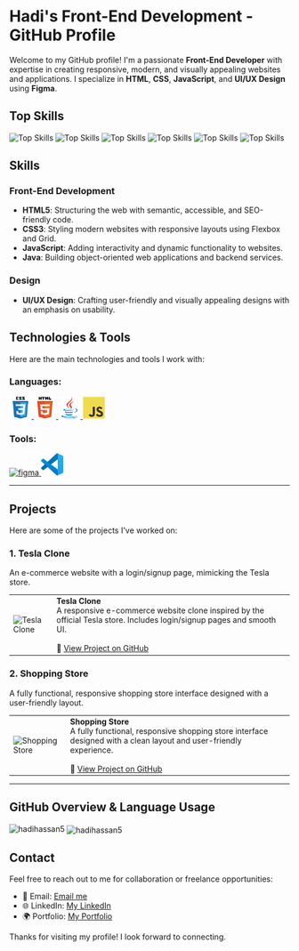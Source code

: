 # Hadi's Front-End Development - GitHub Profile

Welcome to my GitHub profile! I'm a passionate **Front-End Developer** with expertise in creating responsive, modern, and visually appealing websites and applications. I specialize in **HTML**, **CSS**, **JavaScript**, and **UI/UX Design** using **Figma**.


## Top Skills
![Top Skills](https://img.shields.io/badge/HTML5-FF5733?style=flat&logo=html5&logoColor=white)
![Top Skills](https://img.shields.io/badge/CSS3-2965f1?style=flat&logo=css3&logoColor=white)
![Top Skills](https://img.shields.io/badge/JavaScript-F7DF1E?style=flat&logo=javascript&logoColor=black)
![Top Skills](https://img.shields.io/badge/Java-007396?style=flat&logo=java&logoColor=white)
![Top Skills](https://img.shields.io/badge/Figma-F24E1E?style=flat&logo=figma&logoColor=white)
![Top Skills](https://img.shields.io/badge/VS_Code-007ACC?style=flat&logo=visualstudiocode&logoColor=white)

## Skills

### Front-End Development
- **HTML5**: Structuring the web with semantic, accessible, and SEO-friendly code.
- **CSS3**: Styling modern websites with responsive layouts using Flexbox and Grid.
- **JavaScript**: Adding interactivity and dynamic functionality to websites.
- **Java**: Building object-oriented web applications and backend services.

### Design
- **UI/UX Design**: Crafting user-friendly and visually appealing designs with an emphasis on usability.

## Technologies & Tools

Here are the main technologies and tools I work with:

### Languages:
<div>
  <a href="https://www.w3schools.com/css/" target="_blank" rel="noreferrer">
  <img src="https://raw.githubusercontent.com/devicons/devicon/master/icons/css3/css3-original-wordmark.svg" alt="css3" width="40" height="40"/>
</a>

<a href="https://www.w3.org/html/" target="_blank" rel="noreferrer">
  <img src="https://raw.githubusercontent.com/devicons/devicon/master/icons/html5/html5-original-wordmark.svg" alt="html5" width="40" height="40"/>
</a>

<a href="https://www.java.com" target="_blank" rel="noreferrer">
  <img src="https://raw.githubusercontent.com/devicons/devicon/master/icons/java/java-original.svg" alt="java" width="40" height="40"/>
</a>

<a href="https://developer.mozilla.org/en-US/docs/Web/JavaScript" target="_blank" rel="noreferrer">
  <img src="https://raw.githubusercontent.com/devicons/devicon/master/icons/javascript/javascript-original.svg" alt="javascript" width="40" height="40"/>
</a>

</div>

### Tools:
<div>
  <a href="https://www.figma.com/" target="_blank" rel="noreferrer">
  <img src="https://www.vectorlogo.zone/logos/figma/figma-icon.svg" alt="figma" width="40" height="40"/>
</a>

<a href="https://code.visualstudio.com/" target="_blank" rel="noreferrer">
  <img src="https://raw.githubusercontent.com/devicons/devicon/master/icons/vscode/vscode-original.svg" alt="vscode" width="40" height="40"/>
</a>

</div>

---

## Projects

Here are some of the projects I've worked on:

### 1. Tesla Clone
An e-commerce website with a login/signup page, mimicking the Tesla store.

<table> <tr> <td> <img src="https://upload.wikimedia.org/wikipedia/commons/thumb/b/bd/Tesla_Motors.svg/120px-Tesla_Motors.svg.png" alt="Tesla Clone" width="50" height="50"/> </td> <td> <strong>Tesla Clone</strong><br/> A responsive e-commerce website clone inspired by the official Tesla store. Includes login/signup pages and smooth UI. <br/><br/> 🔗 <a href="https://github.com/hadihassan5/Tesla-Clone">View Project on GitHub</a> </td> </tr> </table>

### 2. Shopping Store
A fully functional, responsive shopping store interface designed with a user-friendly layout.

<table>
  <tr>
    <td>
      <img src="https://cdn-icons-png.flaticon.com/512/34/34568.png" alt="Shopping Store" width="50" height="50"/>
    </td>
    <td>
      <strong>Shopping Store</strong><br/>
      A fully functional, responsive shopping store interface designed with a clean layout and user-friendly experience. <br/><br/>
      🔗 <a href="https://github.com/hadihassan5/Project_Shopping_Store">View Project on GitHub</a>
    </td>
  </tr>
</table>


---


## GitHub Overview & Language Usage
<p><img align="left" src="https://github-readme-stats.vercel.app/api/top-langs?username=hadihassan5&show_icons=true&locale=en&layout=compact" alt="hadihassan5" /></p>

<p>&nbsp;<img align="center" src="https://github-readme-stats.vercel.app/api?username=hadihassan5&show_icons=true&locale=en" alt="hadihassan5" /></p>


## Contact

Feel free to reach out to me for collaboration or freelance opportunities:

- 📧 Email: [Email me](mailto:your-hadipk110@gmail.com)
- 🌐 LinkedIn: [My LinkedIn](https://www.linkedin.com/in/hadihassan5/)
- 🌍 Portfolio: [My Portfolio](https://hadihassan5.github.io/Hadi-Portfolio/)

Thanks for visiting my profile! I look forward to connecting.
